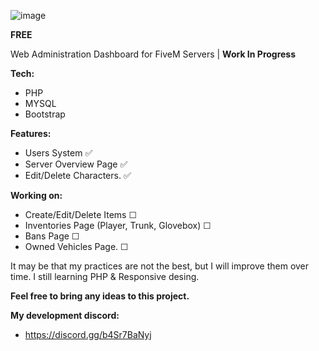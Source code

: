 ![image](https://user-images.githubusercontent.com/67294331/164265472-0833295e-3b82-4df4-b370-dafdcace5979.png)

**FREE**

Web Administration Dashboard for FiveM Servers | **Work In Progress**

**Tech:**
- PHP
- MYSQL
- Bootstrap 

**Features:**
- Users System ✅
- Server Overview Page ✅
- Edit/Delete Characters. ✅

**Working on:**
- Create/Edit/Delete Items ☐
- Inventories Page (Player, Trunk, Glovebox) ☐
- Bans Page ☐
- Owned Vehicles Page. ☐



It may be that my practices are not the best, but I will improve them over time. I still learning PHP & Responsive desing.


**Feel free to bring any ideas to this project.**


**My development discord:**
- https://discord.gg/b4Sr7BaNyj

